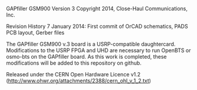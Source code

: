 GAPfiller GSM900 Version 3
Copyright 2014, Close-Haul Communications, Inc.

Revision History
7 January 2014: First commit of OrCAD schematics, PADS PCB layout, Gerber files

The GAPfiller GSM900 v.3 board is a USRP-compatible daughtercard.  Modifications to the USRP FPGA 
and UHD are necessary to run OpenBTS or osmo-bts on the GAPfiller board.  As this work is completed,
these modifications will be added to this repository on github.

Released under the CERN Open Hardware Licence v1.2 (http://www.ohwr.org/attachments/2388/cern_ohl_v_1_2.txt)



